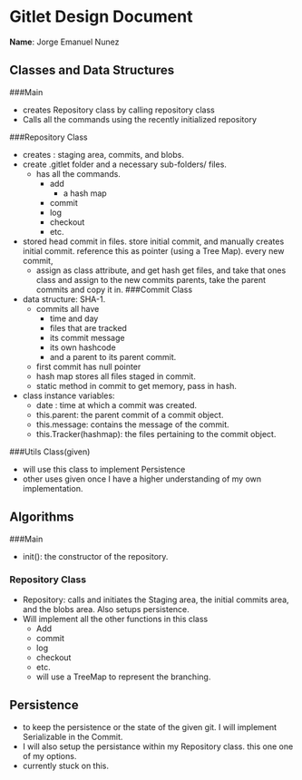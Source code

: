 # Gitlet Design Document

**Name**: Jorge Emanuel Nunez

## Classes and Data Structures


###Main
- creates Repository class by calling repository class
- Calls all the commands using the recently initialized repository

###Repository Class
- creates : staging area, commits, and blobs.
- create .gitlet folder and a necessary sub-folders/ files.
    - has all the commands.
      - add
        - a hash map
      - commit
      - log
      - checkout
      - etc.
- stored head commit in files. store initial commit, and manually creates initial commit. reference this as pointer (using a Tree Map). every new commit,
  - assign as class attribute, and get hash get files, and take that ones class and assign to the new commits parents, take the parent commits and copy it in.
###Commit Class
- data structure: SHA-1. 
    - commits all have 
      - time and day 
      - files that are tracked 
      - its commit message 
      - its own hashcode
      - and a parent to its parent commit.
    - first commit has null pointer
    - hash map stores all files staged in commit.
    - static method in commit to get memory, pass in hash.
- class instance variables:
    - date : time at which a commit was created. 
    - this.parent: the parent commit of a commit object.
    - this.message: contains the message of the commit.
    - this.Tracker(hashmap): the files pertaining to the commit object.
  
    

###Utils Class(given)
- will use this class to implement Persistence
- other uses given once I have a higher understanding of my own implementation.


## Algorithms


###Main
- init(): the constructor of the repository.


### Repository Class
- Repository: calls and initiates the Staging area, the initial commits area, and the blobs area. Also setups persistence.
- Will implement all the other functions in this class
    - Add
    - commit
    - log
    - checkout
    - etc.
    - will use a TreeMap to represent the branching.







## Persistence

- to keep the persistence or the state of the given git. I will implement Serializable in the Commit.
- I will also setup the persistance within my Repository class. this one one of my options.
- currently stuck on this.
